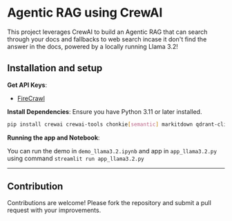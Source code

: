
# Agentic RAG using CrewAI

This project leverages CrewAI to build an Agentic RAG that can search through your docs and fallbacks to web search incase it don't find the answer in the docs, powered by a locally running Llama 3.2!


## Installation and setup

**Get API Keys**:
   - [FireCrawl](https://docs.firecrawl.dev/introduction)


**Install Dependencies**:
   Ensure you have Python 3.11 or later installed.
   ```bash
   pip install crewai crewai-tools chonkie[semantic] markitdown qdrant-client fastembed
   ```

**Running the app and Notebook**:

You can run the demo in ```demo_llama3.2.ipynb``` and app in ```app_llama3.2.py``` using command ``` streamlit run app_llama3.2.py ```


---

## Contribution

Contributions are welcome! Please fork the repository and submit a pull request with your improvements.
